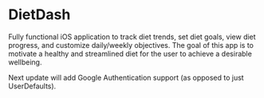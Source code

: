 # DietDash

Fully functional iOS application to track diet trends, set diet goals, view diet progress, and customize daily/weekly objectives. The goal of this app is to motivate a healthy and streamlined diet for the user to achieve a desirable wellbeing.

Next update will add Google Authentication support (as opposed to just UserDefaults). 
